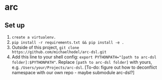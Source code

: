 # arc

## Set up
1. `create a virtualenv.`
2. `pip install -r requirements.txt && pip install -e .`
3. Outside of this project, `git clone https://github.com/michaelhodel/arc-dsl.git`
4. Add this line to your shell config: `export PYTHONPATH="[path to arc-dsl folder]:$PYTHONPATH"`. Replace `[path to arc-dsl folder]` with yours, e.g. `/Users/your/Projects/arc-dsl`. [To-do: figure out how to deconflict namespace with our own repo - maybe submodule arc-dsl?]